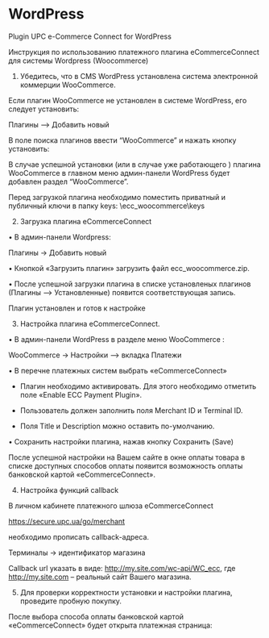 # WordPress
Plugin UPC e-Commerce Connect for WordPress
  

Инструкция по использованию платежного плагина eCommerceConnect для системы Wordpress (Woocommerce)
 

1.	Убедитесь, что в CMS WordPress установлена система электронной коммерции WooCommerce.


Если плагин WooCommerce не установлен в системе WordPress, его следует установить:

Плагины –> Добавить новый


В поле поиска плагинов ввести “WooCommerce” и нажать кнопку установить:

 


В случае успешной установки (или в случае уже работающего ) плагина WooCommerce в главном меню админ-панели WordPress будет добавлен раздел “WooCommerce”.

Перед загрузкой плагина необходимо поместить приватный и публичный ключи в папку keys: \ecc_woocommerce\keys

2.	Загрузка плагина eCommerceConnect

•	В админ-панели Wordpress:
   
Плагины -> Добавить новый 

•	Кнопкой «Загрузить плагин» загрузить файл ecc_woocommerce.zip.

•	После успешной загрузки плагина в списке установленых плагинов (Плагины –> Установленные) появится соответствующая запись. 
   
Плагин установлен и готов к настройке



3.	Настройка плагина eCommerceConnect.

•	В админ-панели WordPress в разделе меню WooCommerce :
   
WooCommerce -> Настройки –> вкладка Платежи

 

•	В перечне платежных систем выбрать «eCommerceConnect» 

-	Плагин необходимо активировать. Для этого необходимо отметить поле «Enable ECC Payment Plugin». 

-	Пользователь должен заполнить поля Merchant ID и Terminal ID.

-	Поля Title и Description можно оставить по-умолчанию.

•	Сохранить настройки плагина, нажав кнопку Сохранить (Save)

После успешной настройки на Вашем сайте в окне оплаты товара в списке доступных способов оплаты появится возможность оплаты банковской картой «eCommerceConnect».


4.	Настройка функций callback

В личном кабинете платежного шлюза eCommerceConnect

https://secure.upc.ua/go/merchant

необходимо прописать callback-адреса. 

Терминалы -> идентификатор магазина

 

Callback url указать в виде:  http://my.site.com/wc-api/WC_ecc, где http://my.site.com – реальный сайт Вашего магазина.





5.	Для проверки корректности установки и настройки плагина, проведите пробную покупку.

После выбора способа оплаты банковской картой «eCommerceConnect» будет открыта платежная страница:

 


